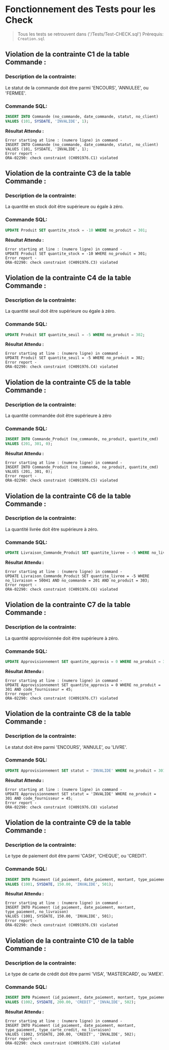 # Fonctionnement des Tests pour les Check

>Tous les tests se retrouvent dans ('/Tests/Test-CHECK.sql')
>Prérequis: `Creation.sql`

## Violation de la contrainte C1 de la table Commande :

### Description de la contrainte:
 Le statut de la commande doit être parmi 'ENCOURS', 'ANNULEE', ou 'FERMEE'.
 
### Commande SQL:
```sql
INSERT INTO Commande (no_commande, date_commande, statut, no_client)
VALUES (101, SYSDATE, 'INVALIDE', 1);
``` 

**Résultat Attendu :**

```text
Error starting at line : (numero ligne) in command -
INSERT INTO Commande (no_commande, date_commande, statut, no_client)
VALUES (101, SYSDATE, 'INVALIDE', 1);
Error report -
ORA-02290: check constraint (CH091976.C1) violated
```

## Violation de la contrainte C3 de la table Commande :

### Description de la contrainte:
La quantité en stock doit être supérieure ou égale à zéro.

### Commande SQL:
```sql
UPDATE Produit SET quantite_stock = -10 WHERE no_produit = 301;
```

**Résultat Attendu :**

```text
Error starting at line : (numero ligne) in command -
UPDATE Produit SET quantite_stock = -10 WHERE no_produit = 301;
Error report -
ORA-02290: check constraint (CH091976.C3) violated
```

## Violation de la contrainte C4 de la table Commande :

### Description de la contrainte:
La quantité seuil doit être supérieure ou égale à zéro.

### Commande SQL:
```sql
UPDATE Produit SET quantite_seuil = -5 WHERE no_produit = 302;
``` 

**Résultat Attendu :**

```text
Error starting at line : (numero ligne) in command -
UPDATE Produit SET quantite_seuil = -5 WHERE no_produit = 302;
Error report -
ORA-02290: check constraint (CH091976.C4) violated
```

## Violation de la contrainte C5 de la table Commande :

### Description de la contrainte:
La quantité commandée doit être supérieure à zéro

### Commande SQL:
```sql
INSERT INTO Commande_Produit (no_commande, no_produit, quantite_cmd)
VALUES (201, 301, 0);
``` 

**Résultat Attendu :**

```text
Error starting at line : (numero ligne) in command -
INSERT INTO Commande_Produit (no_commande, no_produit, quantite_cmd)
VALUES (201, 301, 0);
Error report -
ORA-02290: check constraint (CH091976.C5) violated
```

## Violation de la contrainte C6 de la table Commande :

### Description de la contrainte:
La quantité livrée doit être supérieure à zéro.

### Commande SQL:
```sql
UPDATE Livraison_Commande_Produit SET quantite_livree = -5 WHERE no_livraison = 50041 AND no_commande = 201 AND no_produit = 303;
``` 

**Résultat Attendu :**

```text
Error starting at line : (numero ligne) in command -
UPDATE Livraison_Commande_Produit SET quantite_livree = -5 WHERE no_livraison = 50041 AND no_commande = 201 AND no_produit = 303;
Error report -
ORA-02290: check constraint (CH091976.C6) violated
```

## Violation de la contrainte C7 de la table Commande :

### Description de la contrainte:
 La quantité approvisionnée doit être supérieure à zéro.

### Commande SQL:
```sql
UPDATE Approvisionnement SET quantite_approvis = 0 WHERE no_produit = 301 AND code_fournisseur = 45;
``` 

**Résultat Attendu :**

```text
Error starting at line : (numero ligne) in command -
UPDATE Approvisionnement SET quantite_approvis = 0 WHERE no_produit = 301 AND code_fournisseur = 45;
Error report -
ORA-02290: check constraint (CH091976.C7) violated
```

## Violation de la contrainte C8 de la table Commande :

### Description de la contrainte:
Le statut doit être parmi 'ENCOURS', 'ANNULE', ou 'LIVRE'.

### Commande SQL:
```sql
UPDATE Approvisionnement SET statut = 'INVALIDE' WHERE no_produit = 301 AND code_fournisseur = 45;
``` 

**Résultat Attendu :**

```text
Error starting at line : (numero ligne) in command -
UPDATE Approvisionnement SET statut = 'INVALIDE' WHERE no_produit = 301 AND code_fournisseur = 45;
Error report -
ORA-02290: check constraint (CH091976.C8) violated
```

## Violation de la contrainte C9 de la table Commande :

### Description de la contrainte:
 Le type de paiement doit être parmi 'CASH', 'CHEQUE', ou 'CREDIT'.

### Commande SQL:
```sql
INSERT INTO Paiement (id_paiement, date_paiement, montant, type_paiement, no_livraison)
VALUES (1001, SYSDATE, 150.00, 'INVALIDE', 501);
``` 

**Résultat Attendu :**

```text
Error starting at line : (numero ligne) in command -
INSERT INTO Paiement (id_paiement, date_paiement, montant, type_paiement, no_livraison)
VALUES (1001, SYSDATE, 150.00, 'INVALIDE', 501);
Error report -
ORA-02290: check constraint (CH091976.C9) violated
```

## Violation de la contrainte C10 de la table Commande :

### Description de la contrainte:
Le type de carte de crédit doit être parmi 'VISA', 'MASTERCARD', ou 'AMEX'.

### Commande SQL:
```sql
INSERT INTO Paiement (id_paiement, date_paiement, montant, type_paiement, type_carte_credit, no_livraison)
VALUES (1002, SYSDATE, 200.00, 'CREDIT', 'INVALIDE', 502);
``` 

**Résultat Attendu :**

```text
Error starting at line : (numero ligne) in command -
INSERT INTO Paiement (id_paiement, date_paiement, montant, type_paiement, type_carte_credit, no_livraison)
VALUES (1002, SYSDATE, 200.00, 'CREDIT', 'INVALIDE', 502);
Error report -
ORA-02290: check constraint (CH091976.C10) violated
```